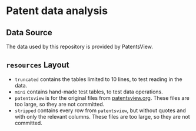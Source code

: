 # Patent data analysis
## Data Source
The data used by this repository is provided by PatentsView.

## `resources` Layout
* `truncated` contains the tables limited to 10 lines, to test reading in the data.
* `mini` contains hand-made test tables, to test data operations.
* `patentsview` is for the original files from [patentsview.org](https://patentsview.org/download/data-download-tables).
    These files are too large, so they are not committed.
* `stripped` contains every row from `patentsview`, but without quotes and with only the relevant columns.
    These files are too large, so they are not committed.


